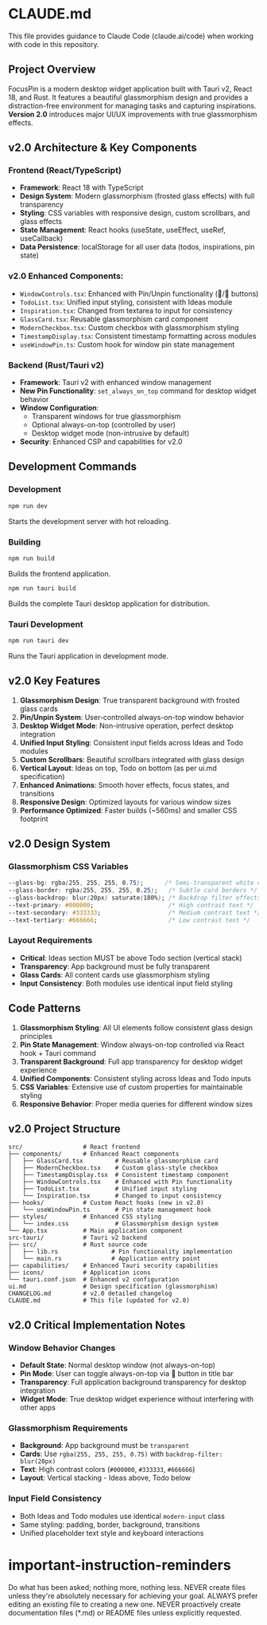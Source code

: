 # CLAUDE.md

This file provides guidance to Claude Code (claude.ai/code) when working with code in this repository.

## Project Overview

FocusPin is a modern desktop widget application built with Tauri v2, React 18, and Rust. It features a beautiful glassmorphism design and provides a distraction-free environment for managing tasks and capturing inspirations. **Version 2.0** introduces major UI/UX improvements with true glassmorphism effects.

## v2.0 Architecture & Key Components

### Frontend (React/TypeScript)
- **Framework**: React 18 with TypeScript
- **Design System**: Modern glassmorphism (frosted glass effects) with full transparency
- **Styling**: CSS variables with responsive design, custom scrollbars, and glass effects
- **State Management**: React hooks (useState, useEffect, useRef, useCallback)
- **Data Persistence**: localStorage for all user data (todos, inspirations, pin state)

### v2.0 Enhanced Components:
- `WindowControls.tsx`: Enhanced with Pin/Unpin functionality (📌/📍 buttons)
- `TodoList.tsx`: Unified input styling, consistent with Ideas module
- `Inspiration.tsx`: Changed from textarea to input for consistency
- `GlassCard.tsx`: Reusable glassmorphism card component
- `ModernCheckbox.tsx`: Custom checkbox with glassmorphism styling
- `TimestampDisplay.tsx`: Consistent timestamp formatting across modules
- `useWindowPin.ts`: Custom hook for window pin state management

### Backend (Rust/Tauri v2)
- **Framework**: Tauri v2 with enhanced window management
- **New Pin Functionality**: `set_always_on_top` command for desktop widget behavior
- **Window Configuration**: 
  - Transparent windows for true glassmorphism
  - Optional always-on-top (controlled by user)
  - Desktop widget mode (non-intrusive by default)
- **Security**: Enhanced CSP and capabilities for v2.0

## Development Commands

### Development
```bash
npm run dev
```
Starts the development server with hot reloading.

### Building
```bash
npm run build
```
Builds the frontend application.

```bash
npm run tauri build
```
Builds the complete Tauri desktop application for distribution.

### Tauri Development
```bash
npm run tauri dev
```
Runs the Tauri application in development mode.

## v2.0 Key Features

1. **Glassmorphism Design**: True transparent background with frosted glass cards
2. **Pin/Unpin System**: User-controlled always-on-top window behavior  
3. **Desktop Widget Mode**: Non-intrusive operation, perfect desktop integration
4. **Unified Input Styling**: Consistent input fields across Ideas and Todo modules
5. **Custom Scrollbars**: Beautiful scrollbars integrated with glass design
6. **Vertical Layout**: Ideas on top, Todo on bottom (as per ui.md specification)
7. **Enhanced Animations**: Smooth hover effects, focus states, and transitions
8. **Responsive Design**: Optimized layouts for various window sizes
9. **Performance Optimized**: Faster builds (~560ms) and smaller CSS footprint

## v2.0 Design System

### Glassmorphism CSS Variables
```css
--glass-bg: rgba(255, 255, 255, 0.75);      /* Semi-transparent white cards */
--glass-border: rgba(255, 255, 255, 0.25);   /* Subtle card borders */
--glass-backdrop: blur(20px) saturate(180%); /* Backdrop filter effects */
--text-primary: #000000;                     /* High contrast text */
--text-secondary: #333333;                   /* Medium contrast text */
--text-tertiary: #666666;                    /* Low contrast text */
```

### Layout Requirements
- **Critical**: Ideas section MUST be above Todo section (vertical stack)
- **Transparency**: App background must be fully transparent
- **Glass Cards**: All content cards use glassmorphism styling
- **Input Consistency**: Both modules use identical input field styling

## Code Patterns

1. **Glassmorphism Styling**: All UI elements follow consistent glass design principles
2. **Pin State Management**: Window always-on-top controlled via React hook + Tauri command
3. **Transparent Background**: Full app transparency for desktop widget experience  
4. **Unified Components**: Consistent styling across Ideas and Todo inputs
5. **CSS Variables**: Extensive use of custom properties for maintainable styling
6. **Responsive Behavior**: Proper media queries for different window sizes

## v2.0 Project Structure

```
src/                 # React frontend
├── components/      # Enhanced React components
│   ├── GlassCard.tsx         # Reusable glassmorphism card
│   ├── ModernCheckbox.tsx    # Custom glass-style checkbox
│   ├── TimestampDisplay.tsx  # Consistent timestamp component
│   ├── WindowControls.tsx    # Enhanced with Pin functionality
│   ├── TodoList.tsx          # Unified input styling
│   └── Inspiration.tsx       # Changed to input consistency
├── hooks/           # Custom React hooks (new in v2.0)
│   └── useWindowPin.ts       # Pin state management hook
├── styles/          # Enhanced CSS styling
│   └── index.css             # Glassmorphism design system
└── App.tsx          # Main application component
src-tauri/           # Tauri v2 backend
├── src/             # Rust source code
│   ├── lib.rs               # Pin functionality implementation
│   └── main.rs              # Application entry point
├── capabilities/    # Enhanced Tauri security capabilities
├── icons/           # Application icons
└── tauri.conf.json  # Enhanced v2 configuration
ui.md                # Design specification (glassmorphism)
CHANGELOG.md         # v2.0 detailed changelog
CLAUDE.md            # This file (updated for v2.0)
```

## v2.0 Critical Implementation Notes

### Window Behavior Changes
- **Default State**: Normal desktop window (not always-on-top)
- **Pin Mode**: User can toggle always-on-top via 📌 button in title bar
- **Transparency**: Full application background transparency for desktop integration
- **Widget Mode**: True desktop widget experience without interfering with other apps

### Glassmorphism Requirements
- **Background**: App background must be `transparent` 
- **Cards**: Use `rgba(255, 255, 255, 0.75)` with `backdrop-filter: blur(20px)`
- **Text**: High contrast colors (`#000000`, `#333333`, `#666666`)
- **Layout**: Vertical stacking - Ideas above, Todo below

### Input Field Consistency
- Both Ideas and Todo modules use identical `modern-input` class
- Same styling: padding, border, background, transitions
- Unified placeholder text style and keyboard interactions

# important-instruction-reminders
Do what has been asked; nothing more, nothing less.
NEVER create files unless they're absolutely necessary for achieving your goal.
ALWAYS prefer editing an existing file to creating a new one.
NEVER proactively create documentation files (*.md) or README files unless explicitly requested.